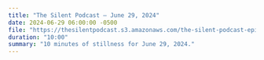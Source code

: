 ```yaml
---
title: "The Silent Podcast — June 29, 2024"
date: 2024-06-29 06:00:00 -0500
file: "https://thesilentpodcast.s3.amazonaws.com/the-silent-podcast-episode-track.mp3"
duration: "10:00"
summary: "10 minutes of stillness for June 29, 2024."
---
```

